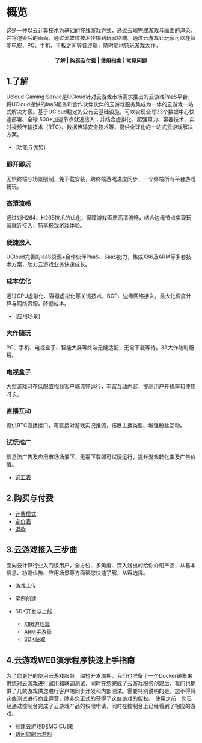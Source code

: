 <!--一下子提供一种思路，欢迎大家发挥 -->

# 概览
这是一种以云计算技术为基础的在线游戏方式，通过云端完成游戏与画面的渲染，并将渲染后的画面，通过流媒体技术传输到玩家终端。通过云游戏让玩家可以在智能电视、PC、手机、平板之间等各终端，随时随地畅玩游戏大作。

#### <center>[了解](#_1了解)   |   [购买及付费](#_2购买及付费)   |   [使用指南](#_3云游戏接入三步曲)   |   [常见问题](#4云游戏WEB演示程序快速上手指南)</center>   

## 1.了解

Ucloud Gaming Servic是UCloud针对云游戏市场需求推出的云游戏PaaS平台，将UCloud提供的IaaS服务和合作伙伴伙伴的云游戏服务集成为一体的云游戏一站式解决方案。基于UCloud稳定的公有云基础设施，可以实现全球33个数据中心快速部署、全球 500+加速节点就近接入；并结合虚拟化、超强算力、容器技术、实时视频传输技术（RTC）、数据传输安全技术等，提供全球化的一站式云游戏解决方案。


* [功能与优势]
### 即开即玩
无惧终端与场景限制，免下载安装，跨终端游戏进度同步，一个终端所有平台游戏畅玩。
### 高清流畅
通过对H264、H265技术的优化，保障游戏画质高清流畅，结合边缘节点实现玩家就近接入，畅享极致游戏体验。
### 便捷接入
UCloud完善的IaaS资源+合作伙伴PaaS、SaaS能力，集成X86及ARM等多套技术方案，助力云游戏业务快速成长。
### 成本优化
通过GPU虚拟化、容器虚拟化等关键技术，BGP、边缘网络接入，最大化调度计算与网络资源，降低成本。

* [应用场景]
### 大作随玩
PC、手机、电视盒子、智能大屏等终端无缝适配，无需下载等待，3A大作随时畅玩。
### 电视盒子
大型游戏可在低配置视频客户端流畅运行，丰富互动内容，提高用户开机率和使用时长。
### 直播互动
提供RTC直播接口，可直接对游戏实况推流，拓展主播类型、增强粉丝互动。
### 试玩推广
信息流广告及应用市场场景下，无需下载即可试玩运行，提升游戏转化率及广告价值。
* [词汇表](_glossary.md)



## 2.购买与付费

	

* [计费模式](/ucgs/price#计费模式)
* [定价表](/ucgs/price#定价表)
* [退款](/ucgs/price#退款)



## 3.云游戏接入三步曲

面向云计算行业入门级用户，全方位、多角度、深入浅出的给你介绍产品，从基本信息、功能优势、应用场景等方面帮您快速了解，从容选择。

* 游戏上传

* 实例创建

* SDK开发与上线


  * [X86游戏篇](/ucgs/user_guide#X86游戏上线)
  * [ARM手游篇](/ucgs/user_guide#ARM游戏上线)
  * [SDK获取](/ucgs/user_guide#SDK获取)

## 4.云游戏WEB演示程序快速上手指南

为了您更好的使用云游戏服务，缩短开发周期，我们也准备了一个Docker镜象来供您对云游戏进行试用和联调测试，同时在您完成了云游戏服务创建后，我们也提供了几款游戏供您进行客户端同步开发和内部测试。需要特别说明的是，您不得将这些测试进行商业运营，除非您正式的获得了这些游戏的版权。
使用之前：您已经通过控制台完成了云游戏产品的权限申请，同时在控制台上已经看到了相应的游戏。

- [创建云游戏DEMO CUBE](/ucgs/quick_start#创建Servless服务)
- [访问您的云游戏](/ucgs/quick_start#通过WEB访问DEMO页面)



